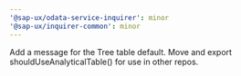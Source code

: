 ```yaml
---
'@sap-ux/odata-service-inquirer': minor
'@sap-ux/inquirer-common': minor
---
```


Add a message for the Tree table default. Move and export shouldUseAnalyticalTable() for use in other repos.
